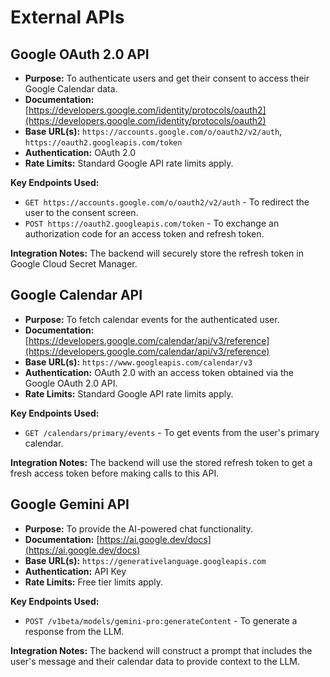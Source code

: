 # External APIs

## Google OAuth 2.0 API
- **Purpose:** To authenticate users and get their consent to access their Google Calendar data.
- **Documentation:** [https://developers.google.com/identity/protocols/oauth2](https://developers.google.com/identity/protocols/oauth2)
- **Base URL(s):** `https://accounts.google.com/o/oauth2/v2/auth`, `https://oauth2.googleapis.com/token`
- **Authentication:** OAuth 2.0
- **Rate Limits:** Standard Google API rate limits apply.

**Key Endpoints Used:**
- `GET https://accounts.google.com/o/oauth2/v2/auth` - To redirect the user to the consent screen.
- `POST https://oauth2.googleapis.com/token` - To exchange an authorization code for an access token and refresh token.

**Integration Notes:** The backend will securely store the refresh token in Google Cloud Secret Manager.

## Google Calendar API
- **Purpose:** To fetch calendar events for the authenticated user.
- **Documentation:** [https://developers.google.com/calendar/api/v3/reference](https://developers.google.com/calendar/api/v3/reference)
- **Base URL(s):** `https://www.googleapis.com/calendar/v3`
- **Authentication:** OAuth 2.0 with an access token obtained via the Google OAuth 2.0 API.
- **Rate Limits:** Standard Google API rate limits apply.

**Key Endpoints Used:**
- `GET /calendars/primary/events` - To get events from the user's primary calendar.

**Integration Notes:** The backend will use the stored refresh token to get a fresh access token before making calls to this API.

## Google Gemini API
- **Purpose:** To provide the AI-powered chat functionality.
- **Documentation:** [https://ai.google.dev/docs](https://ai.google.dev/docs)
- **Base URL(s):** `https://generativelanguage.googleapis.com`
- **Authentication:** API Key
- **Rate Limits:** Free tier limits apply.

**Key Endpoints Used:**
- `POST /v1beta/models/gemini-pro:generateContent` - To generate a response from the LLM.

**Integration Notes:** The backend will construct a prompt that includes the user's message and their calendar data to provide context to the LLM.

